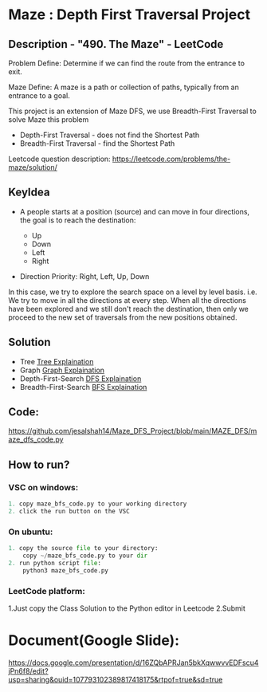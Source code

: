 # Maze : Depth First Traversal Project
## Description - "490. The Maze" - LeetCode
Problem Define: Determine if we can find the route from the entrance to exit.

Maze Define: A maze is a path or collection of paths, typically from an entrance to a goal.

This project is an extension of Maze DFS, we use Breadth-First Traversal to solve Maze this problem
* Depth-First Traversal - does not find the Shortest Path
* Breadth-First Traversal - find the Shortest Path

Leetcode question description: 
https://leetcode.com/problems/the-maze/solution/

## KeyIdea

* A people starts at a position (source) and can move in four directions, the goal is to reach the destination:
  * Up
  * Down
  * Left
  * Right

* Direction Priority:  Right, Left, Up, Down <br>

In this case, we try to explore the search space on a level by level basis. i.e. We try to move in all the directions at every step. When all the directions have been explored and we still don't reach the destination, then only we proceed to the new set of traversals from the new positions obtained.


## Solution
* Tree     [Tree Explaination](https://www.geeksforgeeks.org/binary-tree-data-structure/?ref=gcse)
* Graph    [Graph Explaination](https://www.geeksforgeeks.org/graph-data-structure-and-algorithms/?ref=gcse) 
* Depth-First-Search      [DFS Explaination](https://brilliant.org/wiki/depth-first-search-dfs/#complexity-of-depth-first-search)
* Breadth-First-Search      [BFS Explaination](https://www.youtube.com/watch?v=xlVX7dXLS64) 

## Code: 
https://github.com/jesalshah14/Maze_DFS_Project/blob/main/MAZE_DFS/maze_dfs_code.py


## How to run?

### VSC on windows:
```python
1. copy maze_bfs_code.py to your working directory
2. click the run button on the VSC
```
### On ubuntu:
```python
1. copy the source file to your directory: 
    copy ~/maze_bfs_code.py to your dir 
2. run python script file: 
    python3 maze_bfs_code.py
```
    
### LeetCode platform:
1.Just copy the Class Solution to the Python editor in Leetcode
2.Submit

# Document(Google Slide): 
https://docs.google.com/presentation/d/16ZQbAPRJan5bkXqwwvvEDFscu4jPn6f8/edit?usp=sharing&ouid=107793102389817418175&rtpof=true&sd=true
